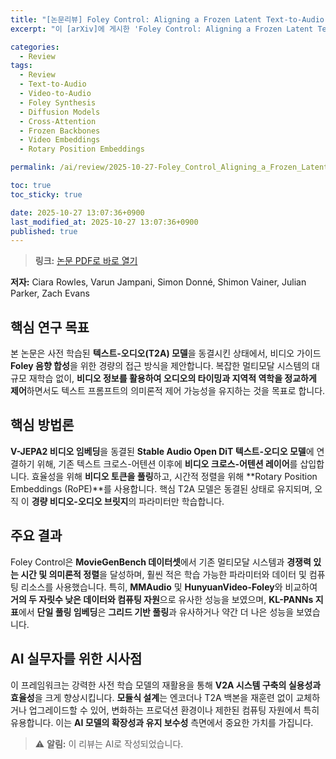 ```yaml
---
title: "[논문리뷰] Foley Control: Aligning a Frozen Latent Text-to-Audio Model to Video"
excerpt: "이 [arXiv]에 게시한 'Foley Control: Aligning a Frozen Latent Text-to-Audio Model to Video' 논문에 대한 자세한 리뷰입니다."

categories:
  - Review
tags:
  - Review
  - Text-to-Audio
  - Video-to-Audio
  - Foley Synthesis
  - Diffusion Models
  - Cross-Attention
  - Frozen Backbones
  - Video Embeddings
  - Rotary Position Embeddings

permalink: /ai/review/2025-10-27-Foley_Control_Aligning_a_Frozen_Latent_Text-to-Audio_Model_to_Video/

toc: true
toc_sticky: true

date: 2025-10-27 13:07:36+0900
last_modified_at: 2025-10-27 13:07:36+0900
published: true
---
```

> **링크:** [논문 PDF로 바로 열기](https://arxiv.org/abs/2510.21581)

**저자:** Ciara Rowles, Varun Jampani, Simon Donné, Shimon Vainer, Julian Parker, Zach Evans



## 핵심 연구 목표
본 논문은 사전 학습된 **텍스트-오디오(T2A) 모델**을 동결시킨 상태에서, 비디오 가이드 **Foley 음향 합성**을 위한 경량의 접근 방식을 제안합니다. 복잡한 멀티모달 시스템의 대규모 재학습 없이, **비디오 정보를 활용하여 오디오의 타이밍과 지역적 역학을 정교하게 제어**하면서도 텍스트 프롬프트의 의미론적 제어 가능성을 유지하는 것을 목표로 합니다.

## 핵심 방법론
**V-JEPA2 비디오 임베딩**을 동결된 **Stable Audio Open DiT 텍스트-오디오 모델**에 연결하기 위해, 기존 텍스트 크로스-어텐션 이후에 **비디오 크로스-어텐션 레이어**를 삽입합니다. 효율성을 위해 **비디오 토큰을 풀링**하고, 시간적 정렬을 위해 **Rotary Position Embeddings (RoPE)**를 사용합니다. 핵심 T2A 모델은 동결된 상태로 유지되며, 오직 이 **경량 비디오-오디오 브릿지**의 파라미터만 학습합니다.

## 주요 결과
Foley Control은 **MovieGenBench 데이터셋**에서 기존 멀티모달 시스템과 **경쟁력 있는 시간 및 의미론적 정렬**을 달성하며, 훨씬 적은 학습 가능한 파라미터와 데이터 및 컴퓨팅 리소스를 사용했습니다. 특히, **MMAudio** 및 **HunyuanVideo-Foley**와 비교하여 **거의 두 자릿수 낮은 데이터와 컴퓨팅 자원**으로 유사한 성능을 보였으며, **KL-PANNs 지표**에서 **단일 풀링 임베딩**은 **그리드 기반 풀링**과 유사하거나 약간 더 나은 성능을 보였습니다.

## AI 실무자를 위한 시사점
이 프레임워크는 강력한 사전 학습 모델의 재활용을 통해 **V2A 시스템 구축의 실용성과 효율성**을 크게 향상시킵니다. **모듈식 설계**는 엔코더나 T2A 백본을 재훈련 없이 교체하거나 업그레이드할 수 있어, 변화하는 프로덕션 환경이나 제한된 컴퓨팅 자원에서 특히 유용합니다. 이는 **AI 모델의 확장성과 유지 보수성** 측면에서 중요한 가치를 가집니다.

> ⚠️ **알림:** 이 리뷰는 AI로 작성되었습니다.